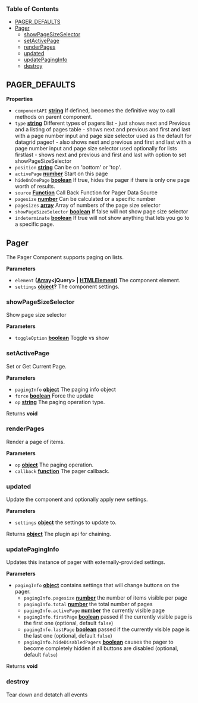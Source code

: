 <!-- Generated by documentation.js. Update this documentation by updating the source code. -->

### Table of Contents

-   [PAGER_DEFAULTS](#pager_defaults)
-   [Pager](#pager)
    -   [showPageSizeSelector](#showpagesizeselector)
    -   [setActivePage](#setactivepage)
    -   [renderPages](#renderpages)
    -   [updated](#updated)
    -   [updatePagingInfo](#updatepaginginfo)
    -   [destroy](#destroy)

## PAGER_DEFAULTS

**Properties**

-   `componentAPI` **[string](https://developer.mozilla.org/docs/Web/JavaScript/Reference/Global_Objects/String)** If defined, becomes the definitive way to call methods on
    parent component.
-   `type` **[string](https://developer.mozilla.org/docs/Web/JavaScript/Reference/Global_Objects/String)** Different types of pagers
    list - just shows next and Previous and a listing of pages
    table - shows next and previous and first and last with a page number input and
    page size selector used as the default for datagrid
    pageof - also shows next and previous and first and last with a page number input and
    page size selector used optionally for lists
    firstlast - shows next and previous and first and last with option to set showPageSizeSelector
-   `position` **[string](https://developer.mozilla.org/docs/Web/JavaScript/Reference/Global_Objects/String)** Can be on 'bottom' or 'top'.
-   `activePage` **[number](https://developer.mozilla.org/docs/Web/JavaScript/Reference/Global_Objects/Number)** Start on this page
-   `hideOnOnePage` **[boolean](https://developer.mozilla.org/docs/Web/JavaScript/Reference/Global_Objects/Boolean)** If true, hides the pager if there is only one page worth of
    results.
-   `source` **[Function](https://developer.mozilla.org/docs/Web/JavaScript/Reference/Statements/function)** Call Back Function for Pager Data Source
-   `pagesize` **[number](https://developer.mozilla.org/docs/Web/JavaScript/Reference/Global_Objects/Number)** Can be calculated or a specific number
-   `pagesizes` **[array](https://developer.mozilla.org/docs/Web/JavaScript/Reference/Global_Objects/Array)** Array of numbers of the page size selector
-   `showPageSizeSelector` **[boolean](https://developer.mozilla.org/docs/Web/JavaScript/Reference/Global_Objects/Boolean)** If false will not show page size selector
-   `indeterminate` **[boolean](https://developer.mozilla.org/docs/Web/JavaScript/Reference/Global_Objects/Boolean)** If true will not show anything that lets you go to a specific
    page.

## Pager

The Pager Component supports paging on lists.

**Parameters**

-   `element` **([Array](https://developer.mozilla.org/docs/Web/JavaScript/Reference/Global_Objects/Array)&lt;jQuery> | [HTMLElement](https://developer.mozilla.org/docs/Web/HTML/Element))** The component element.
-   `settings` **[object](https://developer.mozilla.org/docs/Web/JavaScript/Reference/Global_Objects/Object)?** The component settings.

### showPageSizeSelector

Show page size selector

**Parameters**

-   `toggleOption` **[boolean](https://developer.mozilla.org/docs/Web/JavaScript/Reference/Global_Objects/Boolean)** Toggle vs show

### setActivePage

Set or Get Current Page.

**Parameters**

-   `pagingInfo` **[object](https://developer.mozilla.org/docs/Web/JavaScript/Reference/Global_Objects/Object)** The paging info object
-   `force` **[boolean](https://developer.mozilla.org/docs/Web/JavaScript/Reference/Global_Objects/Boolean)** Force the update
-   `op` **[string](https://developer.mozilla.org/docs/Web/JavaScript/Reference/Global_Objects/String)** The paging operation type.

Returns **void** 

### renderPages

Render a page of items.

**Parameters**

-   `op` **[object](https://developer.mozilla.org/docs/Web/JavaScript/Reference/Global_Objects/Object)** The paging operation.
-   `callback` **[function](https://developer.mozilla.org/docs/Web/JavaScript/Reference/Statements/function)** The pager callback.

### updated

Update the component and optionally apply new settings.

**Parameters**

-   `settings` **[object](https://developer.mozilla.org/docs/Web/JavaScript/Reference/Global_Objects/Object)** the settings to update to.

Returns **[object](https://developer.mozilla.org/docs/Web/JavaScript/Reference/Global_Objects/Object)** The plugin api for chaining.

### updatePagingInfo

Updates this instance of pager with externally-provided settings.

**Parameters**

-   `pagingInfo` **[object](https://developer.mozilla.org/docs/Web/JavaScript/Reference/Global_Objects/Object)** contains settings that will change buttons on the pager.
    -   `pagingInfo.pagesize` **[number](https://developer.mozilla.org/docs/Web/JavaScript/Reference/Global_Objects/Number)** the number of items visible per page
    -   `pagingInfo.total` **[number](https://developer.mozilla.org/docs/Web/JavaScript/Reference/Global_Objects/Number)** the total number of pages
    -   `pagingInfo.activePage` **[number](https://developer.mozilla.org/docs/Web/JavaScript/Reference/Global_Objects/Number)** the currently visible page
    -   `pagingInfo.firstPage` **[boolean](https://developer.mozilla.org/docs/Web/JavaScript/Reference/Global_Objects/Boolean)** passed if the currently visible page is the
        first one (optional, default `false`)
    -   `pagingInfo.lastPage` **[boolean](https://developer.mozilla.org/docs/Web/JavaScript/Reference/Global_Objects/Boolean)** passed if the currently visible page is the
        last one (optional, default `false`)
    -   `pagingInfo.hideDisabledPagers` **[boolean](https://developer.mozilla.org/docs/Web/JavaScript/Reference/Global_Objects/Boolean)** causes the pager to become completely
        hidden if all buttons are disabled (optional, default `false`)

Returns **void** 

### destroy

Tear down and detatch all events
